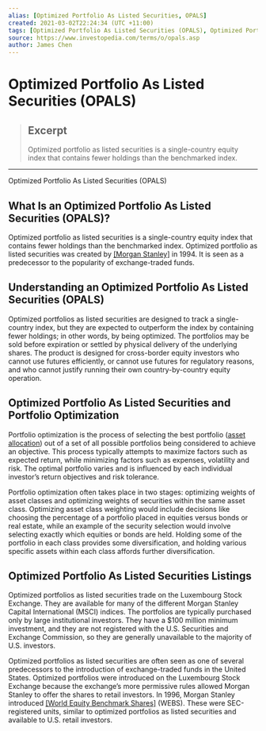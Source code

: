 ```yaml
---
alias: [Optimized Portfolio As Listed Securities, OPALS]
created: 2021-03-02T22:24:34 (UTC +11:00)
tags: [Optimized Portfolio As Listed Securities (OPALS), Optimized Portfolio As Listed Securities (OPALS)]
source: https://www.investopedia.com/terms/o/opals.asp
author: James Chen
---
```


# Optimized Portfolio As Listed Securities (OPALS)

> ## Excerpt
> Optimized portfolio as listed securities is a single-country equity index that contains fewer holdings than the benchmarked index.

---

Optimized Portfolio As Listed Securities (OPALS)
## What Is an Optimized Portfolio As Listed Securities (OPALS)?

Optimized portfolio as listed securities is a single-country equity index that contains fewer holdings than the benchmarked index. Optimized portfolio as listed securities was created by [[Morgan Stanley]](https://www.investopedia.com/articles/markets/082515/how-morgan-stanley-makes-its-money-ms.asp) in 1994. It is seen as a predecessor to the popularity of exchange-traded funds.

## Understanding an Optimized Portfolio As Listed Securities (OPALS)

Optimized portfolios as listed securities are designed to track a single-country index, but they are expected to outperform the index by containing fewer holdings; in other words, by being optimized. The portfolios may be sold before expiration or settled by physical delivery of the underlying shares. The product is designed for cross-border equity investors who cannot use futures efficiently, or cannot use futures for regulatory reasons, and who cannot justify running their own country-by-country equity operation.

## Optimized Portfolio As Listed Securities and Portfolio Optimization

Portfolio optimization is the process of selecting the best portfolio ([asset allocation](https://www.investopedia.com/investing/6-asset-allocation-strategies-work/)) out of a set of all possible portfolios being considered to achieve an objective. This process typically attempts to maximize factors such as expected return, while minimizing factors such as expenses, volatility and risk. The optimal portfolio varies and is influenced by each individual investor’s return objectives and risk tolerance.

Portfolio optimization often takes place in two stages: optimizing weights of asset classes and optimizing weights of securities within the same asset class. Optimizing asset class weighting would include decisions like choosing the percentage of a portfolio placed in equities versus bonds or real estate, while an example of the security selection would involve selecting exactly which equities or bonds are held. Holding some of the portfolio in each class provides some diversification, and holding various specific assets within each class affords further diversification.

## Optimized Portfolio As Listed Securities Listings

Optimized portfolios as listed securities trade on the Luxembourg Stock Exchange. They are available for many of the different Morgan Stanley Capital International (MSCI) indices. The portfolios are typically purchased only by large institutional investors. They have a $100 million minimum investment, and they are not registered with the U.S. Securities and Exchange Commission, so they are generally unavailable to the majority of U.S. investors.

Optimized portfolios as listed securities are often seen as one of several predecessors to the introduction of exchange-traded funds in the United States. Optimized portfolios were introduced on the Luxembourg Stock Exchange because the exchange’s more permissive rules allowed Morgan Stanley to offer the shares to retail investors. In 1996, Morgan Stanley introduced [[World Equity Benchmark Shares]](https://www.investopedia.com/terms/w/webs.asp) (WEBS). These were SEC-registered units, similar to optimized portfolios as listed securities and available to U.S. retail investors.
